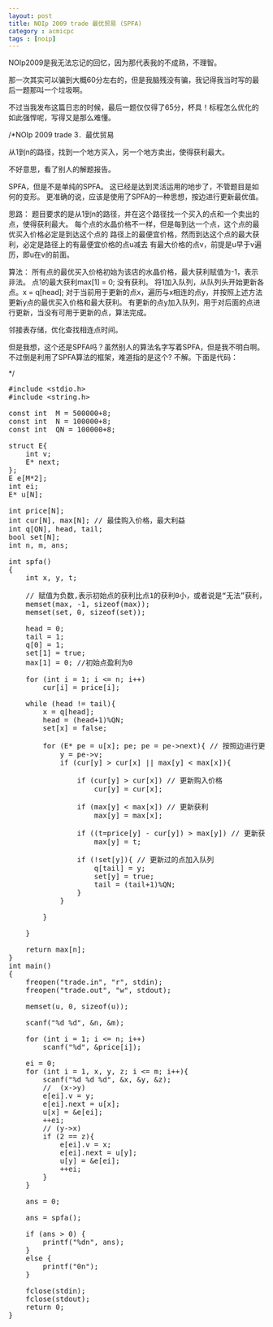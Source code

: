 ```yaml
---
layout: post
title: NOIp 2009 trade 最优贸易 (SPFA)
category : acmicpc
tags : [noip]
---
```


NOIp2009是我无法忘记的回忆，因为那代表我的不成熟，不理智。

那一次其实可以骗到大概60分左右的，但是我脑残没有骗，我记得我当时写的最后一题那叫一个垃圾啊。

不过当我发布这篇日志的时候，最后一题仅仅得了65分，杯具！标程怎么优化的如此强悍呢，写得又是那么难懂。

/*NOIp 2009 trade 3．最优贸易

从1到n的路径，找到一个地方买入，另一个地方卖出，使得获利最大。

不好意思，看了别人的解题报告。

SPFA，但是不是单纯的SPFA。
这已经是达到灵活运用的地步了，不管题目是如何的变形。
更准确的说，应该是使用了SPFA的一种思想，按边进行更新最优值。

思路：
题目要求的是从1到n的路径，并在这个路径找一个买入的点和一个卖出的点，使得获利最大。
每个点的水晶价格不一样，但是每到达一个点，这个点的最优买入价格必定是到达这个点的
路径上的最便宜价格，然而到达这个点的最大获利，必定是路径上的有最便宜价格的点u减去
有最大价格的点v，前提是u早于v遍历，即u在v的前面。

算法：
所有点的最优买入价格初始为该店的水晶价格，最大获利赋值为-1，表示非法。
点1的最大获利max[1] = 0; 没有获利。
将1加入队列，从队列头开始更新各点。x = q[head];
对于当前用于更新的点x，遍历与x相连的点y，并按照上述方法更新y点的最优买入价格和最大获利。
有更新的点y加入队列，用于对后面的点进行更新，当没有可用于更新的点，算法完成。

邻接表存储，优化查找相连点时间。

但是我想，这个还是SPFA吗？虽然别人的算法名字写着SPFA，但是我不明白啊。
不过倒是利用了SPFA算法的框架，难道指的是这个?
不解。下面是代码：<!--more-->

*/
<pre>#include &lt;stdio.h&gt;
#include &lt;string.h&gt;

const int  M = 500000+8;
const int  N = 100000+8;
const int  QN = 100000+8;

struct E{
    int v;
    E* next;
};
E e[M*2];
int ei;
E* u[N];

int price[N];
int cur[N], max[N]; // 最佳购入价格，最大利益
int q[QN], head, tail;
bool set[N];
int n, m, ans;

int spfa()
{
    int x, y, t;

    // 赋值为负数,表示初始点的获利比点1的获利0小，或者说是“无法”获利，“非法”获利
    memset(max, -1, sizeof(max)); 
    memset(set, 0, sizeof(set));

    head = 0; 
    tail = 1;
    q[0] = 1;
    set[1] = true;
    max[1] = 0; //初始点盈利为0

    for (int i = 1; i &lt;= n; i++)
        cur[i] = price[i];

    while (head != tail){
        x = q[head];
        head = (head+1)%QN;
        set[x] = false;

        for (E* pe = u[x]; pe; pe = pe-&gt;next){ // 按照边进行更新
            y = pe-&gt;v;
            if (cur[y] &gt; cur[x] || max[y] &lt; max[x]){

                if (cur[y] &gt; cur[x]) // 更新购入价格
                    cur[y] = cur[x];

                if (max[y] &lt; max[x]) // 更新获利
                    max[y] = max[x];

                if ((t=price[y] - cur[y]) &gt; max[y]) // 更新获利
                    max[y] = t;

                if (!set[y]){ // 更新过的点加入队列
                    q[tail] = y;
                    set[y] = true;
                    tail = (tail+1)%QN;
                }
            }

        }

    }

    return max[n];
}
int main()
{
    freopen("trade.in", "r", stdin);
    freopen("trade.out", "w", stdout);

    memset(u, 0, sizeof(u));

    scanf("%d %d", &amp;n, &amp;m);

    for (int i = 1; i &lt;= n; i++)
        scanf("%d", &amp;price[i]);

    ei = 0;
    for (int i = 1, x, y, z; i &lt;= m; i++){
        scanf("%d %d %d", &amp;x, &amp;y, &amp;z);
        //  (x-&gt;y)
        e[ei].v = y;
        e[ei].next = u[x];
        u[x] = &amp;e[ei];
        ++ei;
        // (y-&gt;x)
        if (2 == z){
            e[ei].v = x;
            e[ei].next = u[y];
            u[y] = &amp;e[ei];
            ++ei;
        }
    }

    ans = 0;

    ans = spfa();

    if (ans &gt; 0) {
        printf("%dn", ans);
    }
    else {
        printf("0n");
    }

    fclose(stdin);
    fclose(stdout);
    return 0;
}</pre>
